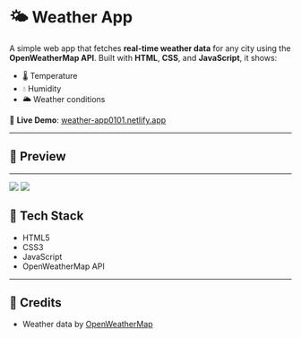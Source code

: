# 🌤️ Weather App

A simple web app that fetches **real-time weather data** for any city using the **OpenWeatherMap API**. Built with **HTML**, **CSS**, and **JavaScript**, it shows:

- 🌡️ Temperature  
- 💧 Humidity  
- 🌥️ Weather conditions  

🔗 **Live Demo**: [weather-app0101.netlify.app](https://weather-app0101.netlify.app)

---

## 📸 Preview

---
![](https://github.com/user-attachments/assets/1061e968-66a4-4376-8b04-ad3512be61aa)
![](https://github.com/user-attachments/assets/ce4620b6-1ef7-43d1-9b93-f2b30a3a5cb8)


## 🧰 Tech Stack

- HTML5  
- CSS3  
- JavaScript  
- OpenWeatherMap API

---

## 🙌 Credits

- Weather data by [OpenWeatherMap](https://openweathermap.org/)
